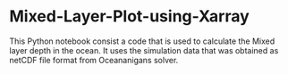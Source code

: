 # Mixed-Layer-Plot-using-Xarray
This Python notebook consist a code that is used to calculate the Mixed layer depth in the ocean. It uses the simulation data that was obtained as netCDF file format from Oceananigans solver.
